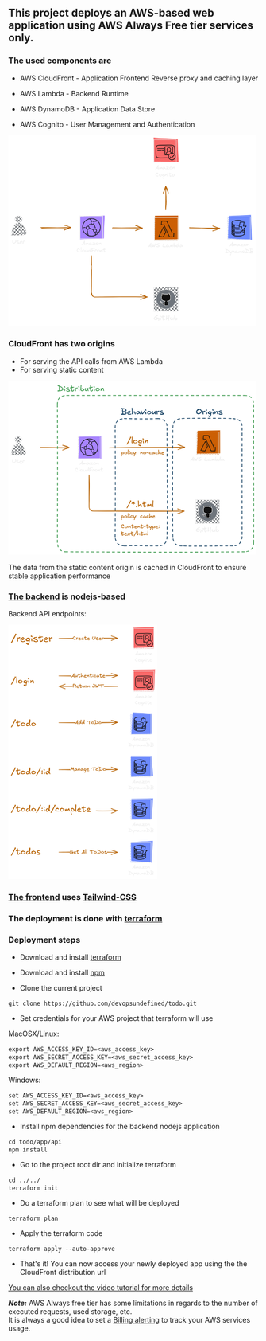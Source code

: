 ## This project deploys an AWS-based web application using AWS Always Free tier services only.

### The used components are

- AWS CloudFront - Application Frontend Reverse proxy and caching layer

- AWS Lambda - Backend Runtime

- AWS DynamoDB - Application Data Store

- AWS Cognito - User Management and Authentication

<img src="diagrams/diagram.png" width="500">

### CloudFront has two origins
- For serving the API calls from AWS Lambda
- For serving static content

<img src="diagrams/cloudfront.png" width="500">

The data from the static content origin is cached in CloudFront to ensure stable application performance

### [The backend](app/api/index.js) is nodejs-based

Backend API endpoints:<br>

<img src="diagrams/backend.png" width="300">

### [The frontend](app/web) uses [Tailwind-CSS](https://tailwindcss.com/)

### The deployment is done with [terraform](https://www.terraform.io/)

### Deployment steps

- Download and install [terraform](https://developer.hashicorp.com/terraform/install)

- Download and install [npm](https://docs.npmjs.com/downloading-and-installing-node-js-and-npm)

- Clone the current project
```
git clone https://github.com/devopsundefined/todo.git
```

- Set credentials for your AWS project that terraform will use

MacOSX/Linux:
```
export AWS_ACCESS_KEY_ID=<aws_access_key>
export AWS_SECRET_ACCESS_KEY=<aws_secret_access_key>
export AWS_DEFAULT_REGION=<aws_region>
```

Windows:
```
set AWS_ACCESS_KEY_ID=<aws_access_key>
set AWS_SECRET_ACCESS_KEY=<aws_secret_access_key>
set AWS_DEFAULT_REGION=<aws_region>
```

- Install npm dependencies for the backend nodejs application
```
cd todo/app/api
npm install
```

- Go to the project root dir and initialize terraform

```
cd ../../
terraform init
```

- Do a terraform plan to see what will be deployed
```
terraform plan
```

- Apply the terraform code
```
terraform apply --auto-approve
```

- That's it! You can now access your newly deployed app using the the CloudFront distribution url

[You can also checkout the video tutorial for more details](https://www.youtube.com/channel/UChWPeml6nwfQ7QCQp4biCPA)

***Note:*** AWS Always free tier has some limitations in regards to the number of executed requests, used storage, etc. <br>It is always a good idea to set a [Billing alerting](https://docs.aws.amazon.com/AmazonCloudWatch/latest/monitoring/monitor_estimated_charges_with_cloudwatch.html) to track your AWS services usage. 